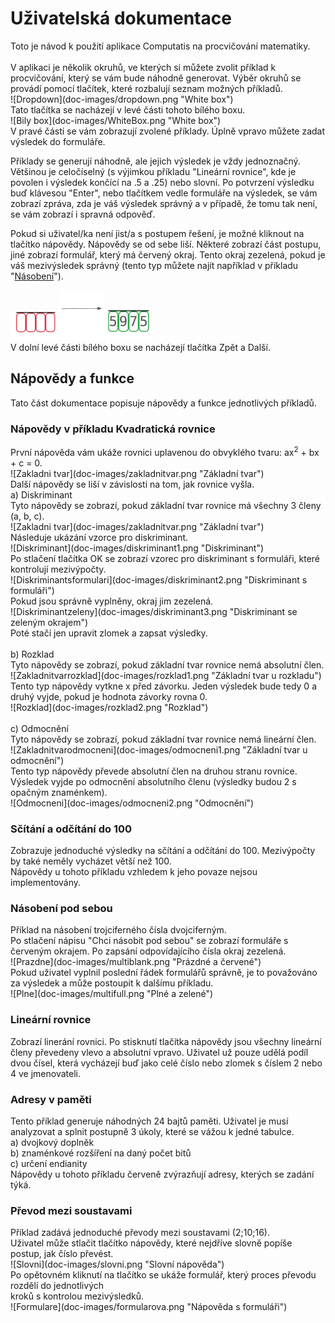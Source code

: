 <h1>Uživatelská dokumentace</h1>
Toto je návod k použití aplikace Computatis na procvičování matematiky.<br> <br>
V aplikaci je několik okruhů, ve kterých si můžete zvolit příklad k procvičování, který se vám bude náhodně generovat.
Výběr okruhů se provádí pomocí tlačítek, které rozbalují seznam možných příkladů.<br>
![Dropdown](doc-images/dropdown.png "White box")<br>
Tato tlačítka se nacházejí v levé části tohoto bílého boxu.<br>
![Bily box](doc-images/WhiteBox.png "White box")<br>
V pravé části se vám zobrazují zvolené příklady. Úplně vpravo můžete zadat výsledek do formuláře.<br>

Příklady se generují náhodně, ale jejich výsledek je vždy jednoznačný. Většinou je celočíselný (s výjimkou příkladu "Lineární rovnice", kde je povolen i výsledek končící na .5 a .25) nebo slovní. Po potvrzení výsledku buď klávesou "Enter", nebo tlačítkem vedle formuláře na výsledek, se vám zobrazí zpráva, zda je váš výsledek správný a v případě, že tomu tak není, se vám zobrazí i spravná odpověď.

Pokud si uživatel/ka není jist/a s postupem řešení, je možné kliknout na tlačítko nápovědy. Nápovědy se od sebe liší. Některé zobrazí část postupu, jiné zobrazí formulář, který má červený okraj. Tento okraj zezelená, pokud je váš mezivýsledek správný (tento typ můžete najít například v příkladu "[Násobení](https://kubajj.gitlab.io/computatis/#/procvicovani/nasobeni)").

<img src="doc-images/input1.png" style='width: 15%;'/><img src="doc-images/sipka.png" style='width: 15%;'/><img src="doc-images/input2.png" style='width: 15%;'/><br>
V dolní levé části bílého boxu se nacházejí tlačítka Zpět a Další.<br>

<h2>Nápovědy a funkce</h2>
Tato část dokumentace popisuje nápovědy a funkce jednotlivých příkladů.
<h3>Nápovědy v příkladu Kvadratická rovnice</h3>
První nápověda vám ukáže rovnici uplavenou do obvyklého tvaru: ax<sup>2</sup> + bx + c = 0.<br>
![Zakladni tvar](doc-images/zakladnitvar.png "Základní tvar")<br>
Další nápovědy se liší v závislosti na tom, jak rovnice vyšla.<br>
a) Diskriminant<br>
	Tyto nápovědy se zobrazí, pokud základní tvar rovnice má všechny 3 členy (a, b, c).<br>
	![Zakladni tvar](doc-images/zakladnitvar.png "Základní tvar")<br>
	Následuje ukázání vzorce pro diskriminant.<br>
	![Diskriminant](doc-images/diskriminant1.png "Diskriminant")<br>
	Po stlačení tlačítka OK se zobrazí vzorec pro diskriminant s formuláři, které kontrolují mezivýpočty.<br>
	![Diskriminantsformulari](doc-images/diskriminant2.png "Diskriminant s formuláři")<br>
	Pokud jsou správně vyplněny, okraj jim zezelená.<br>
	![Diskriminantzeleny](doc-images/diskriminant3.png "Diskriminant se zeleným okrajem")<br>
	Poté stačí jen upravit zlomek a zapsat výsledky.<br><br>
b) Rozklad<br>
	Tyto nápovědy se zobrazí, pokud základní tvar rovnice nemá absolutní člen.<br>
	![Zakladnitvarrozklad](doc-images/rozklad1.png "Základní tvar u rozkladu")<br>
	Tento typ nápovědy vytkne x před závorku. Jeden výsledek bude tedy 0 a druhý vyjde, pokud je hodnota závorky rovna 0.<br>
	![Rozklad](doc-images/rozklad2.png "Rozklad")<br><br>
c) Odmocnění<br>
	Tyto nápovědy se zobrazí, pokud základní tvar rovnice nemá lineární člen.<br>
	![Zakladnitvarodmocneni](doc-images/odmocneni1.png "Základní tvar u odmocnění")<br>
	Tento typ nápovědy převede absolutní člen na druhou stranu rovnice. Výsledek vyjde po odmocnění absolutního členu (výsledky budou 2 s opačným znaménkem).<br>
	![Odmocneni](doc-images/odmocneni2.png "Odmocnění")<br>
<h3>Sčítání a odčítání do 100</h3>
Zobrazuje jednoduché výsledky na sčítání a odčítání do 100. Mezivýpočty by také neměly vycházet větší než 100.<br>
Nápovědy u tohoto příkladu vzhledem k jeho povaze nejsou implementovány.<br>
<h3>Násobení pod sebou</h3>
Příklad na násobení trojciferného čísla dvojciferným.<br>
Po stlačení nápisu "Chci násobit pod sebou" se zobrazí formuláře s červeným okrajem. Po zapsání odpovídajícího čísla okraj zezelená.<br>
![Prazdne](doc-images/multiblank.png "Prázdné a červené")<br>
Pokud uživatel vyplnil poslední řádek formulářů správně, je to považováno za výsledek a může postoupit k dalšímu příkladu.<br>
![Plne](doc-images/multifull.png "Plné a zelené")<br>
<h3>Lineární rovnice</h3>
Zobrazí linerání rovnici. Po stisknutí tlačítka nápovědy jsou všechny lineární členy převedeny vlevo a absolutní vpravo. Uživatel už pouze udělá podíl dvou čísel, která vycházejí buď jako celé číslo nebo zlomek s číslem 2 nebo 4 ve jmenovateli.<br>
<h3>Adresy v paměti</h3>
Tento příklad generuje náhodných 24 bajtů paměti. Uživatel je musí analyzovat a splnit postupně 3 úkoly, které se vážou k jedné tabulce.<br>
a) dvojkový doplněk<br>
b) znaménkové rozšíření na daný počet bitů<br>
c) určení endianity<br>
Nápovědy u tohoto příkladu červeně zvýrazňují adresy, kterých se zadání týká.<br>
<h3>Převod mezi soustavami</h3>
Příklad zadává jednoduché převody mezi soustavami (2;10;16).<br>
Uživatel může stlačit tlačítko nápovědy, které nejdříve slovně popíše postup, jak číslo převést.<br>
![Slovni](doc-images/slovni.png "Slovní nápověda")<br>
Po opětovném kliknutí na tlačítko se ukáže formulář, který proces převodu rozdělí do jednotlivých<br>
kroků s kontrolou mezivýsledků.<br>
![Formulare](doc-images/formularova.png "Nápověda s formuláři")<br>
